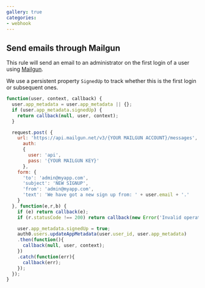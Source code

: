 ```yaml
---
gallery: true
categories:
- webhook
---
```

## Send emails through Mailgun

This rule will send an email to an administrator on the first login of a user using [Mailgun](https://mailgun.com).

We use a persistent property `SignedUp` to track whether this is the first login or subsequent ones.

```js
function(user, context, callback) {
  user.app_metadata = user.app_metadata || {};
  if (user.app_metadata.signedUp) {
    return callback(null, user, context);
  }

  request.post( {
    url: 'https://api.mailgun.net/v3/{YOUR MAILGUN ACCOUNT}/messages',
	  auth: 
	  {
  		user: 'api',
	  	pass: '{YOUR MAILGUN KEY}'
	  },
    form: {
      'to': 'admin@myapp.com',
      'subject': 'NEW SIGNUP',
      'from': 'admin@myapp.com',
      'text': 'We have got a new sign up from: ' + user.email + '.'
    }
  }, function(e,r,b) {
    if (e) return callback(e);
    if (r.statusCode !== 200) return callback(new Error('Invalid operation'));

    user.app_metadata.signedUp = true;
    auth0.users.updateAppMetadata(user.user_id, user.app_metadata)
    .then(function(){
      callback(null, user, context);
    })
    .catch(function(err){
      callback(err);
    });
  });
}
```
